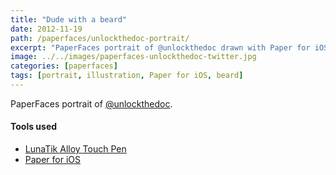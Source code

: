 ```yaml
---
title: "Dude with a beard"
date: 2012-11-19
path: /paperfaces/unlockthedoc-portrait/
excerpt: "PaperFaces portrait of @unlockthedoc drawn with Paper for iOS on an iPad."
image: ../../images/paperfaces-unlockthedoc-twitter.jpg
categories: [paperfaces]
tags: [portrait, illustration, Paper for iOS, beard]
---
```


PaperFaces portrait of [@unlockthedoc](https://twitter.com/unlockthedoc).

#### Tools used

- [LunaTik Alloy Touch Pen](https://www.amazon.com/gp/product/B00821TR7G/ref=as_li_ss_tl?ie=UTF8&tag=mademist-20&linkCode=as2&camp=1789&creative=390957&creativeASIN=B00821TR7G)
- [Paper for iOS](https://paper.bywetransfer.com/)
